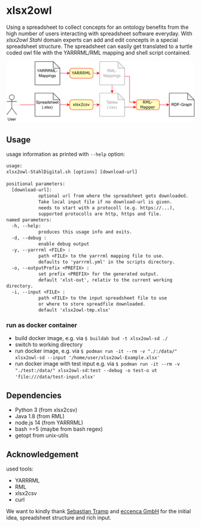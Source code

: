 # xlsx2owl

Using a spreadsheet to collect concepts for an ontology benefits from the high number of users interacting with spreadsheet software everyday.
With *xlsx2owl Stahl* domain experts can add and edit concepts in a special spreadsheet structure.
The spreadsheet can easily get translated to a turtle coded owl file with the YARRRML/RML mapping and shell script contained.

![conversion process](doc/xlsx2owl-overview.drawio.svg)

## Usage

usage information as printed with `--help` option:
```
usage:
xlsx2owl-StahlDigital.sh [options] [download-url]

positional parameters:
  [download-url]:
            optional url from where the spreadsheet gets downloaded.
            Take local input file if no download-url is given.
            needs to start with a protocoll (e.g. https://...),
            supported protocolls are http, https and file.
named parameters:
  -h, --help:
            produces this usage info and exits.
  -d, --debug :
            enable debug output
  -y, --yarrrml <FILE> :
            path <FILE> to the yarrrml mapping file to use.
            defaults to 'yarrrml.yml' in the scripts directory.
  -o, --outputPrefix <PREFIX> :
            set prefix <PREFIX> for the generated output.
            default 'xlst-out', relativ to the current working directory.
  -i, --input <FILE> :
            path <FILE> to the input spreadsheet file to use
            or where to store spreadfile downloaded.
            default 'xlsx2owl-tmp.xlsx'
```

### run as docker container
* build docker image, e.g. via `$ buildah bud -t xlsx2owl-sd ./`
* switch to working directory
* run docker image, e.g. via `$ podman run -it --rm -v "./:/data/" xlsx2owl-sd --input '/home/user/xlsx2owl-Example.xlsx'`
* run docker image with test input e.g. via `$ podman run -it --rm -v "./test:/data/" xlsx2owl-sd:test --debug -o test-o
ut 'file:///data/test-input.xlsx'`

## Dependencies

* Python 3 (from xlsx2csv)
* Java 1.8 (from RML)
* node.js 14 (from YARRRML)
* bash >=5 (maybe from bash regex)
* getopt from unix-utils

## Acknowledgement
used tools:
* YARRRML
* RML
* xlsx2csv
* curl

We want to kindly thank [Sebastian Tramp](https://github.com/seebi) and [eccenca GmbH](https://eccenca.com) for the initial idea, spreadsheet structure and rich input.
